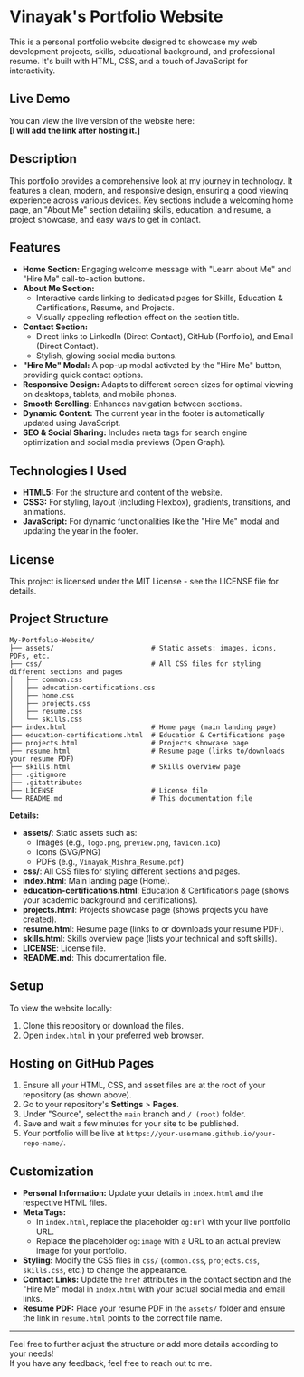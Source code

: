 # Vinayak's Portfolio Website

This is a personal portfolio website designed to showcase my web development projects, skills, educational background, and professional resume. It's built with HTML, CSS, and a touch of JavaScript for interactivity.

## Live Demo

You can view the live version of the website here:  
**[I will add the link after hosting it.]**

## Description

This portfolio provides a comprehensive look at my journey in technology. It features a clean, modern, and responsive design, ensuring a good viewing experience across various devices. Key sections include a welcoming home page, an "About Me" section detailing skills, education, and resume, a project showcase, and easy ways to get in contact.

## Features

* **Home Section:** Engaging welcome message with "Learn about Me" and "Hire Me" call-to-action buttons.
* **About Me Section:**
    * Interactive cards linking to dedicated pages for Skills, Education & Certifications, Resume, and Projects.
    * Visually appealing reflection effect on the section title.
* **Contact Section:**
    * Direct links to LinkedIn (Direct Contact), GitHub (Portfolio), and Email (Direct Contact).
    * Stylish, glowing social media buttons.
* **"Hire Me" Modal:** A pop-up modal activated by the "Hire Me" button, providing quick contact options.
* **Responsive Design:** Adapts to different screen sizes for optimal viewing on desktops, tablets, and mobile phones.
* **Smooth Scrolling:** Enhances navigation between sections.
* **Dynamic Content:** The current year in the footer is automatically updated using JavaScript.
* **SEO & Social Sharing:** Includes meta tags for search engine optimization and social media previews (Open Graph).

## Technologies I Used

* **HTML5:** For the structure and content of the website.
* **CSS3:** For styling, layout (including Flexbox), gradients, transitions, and animations.
* **JavaScript:** For dynamic functionalities like the "Hire Me" modal and updating the year in the footer.

## License

This project is licensed under the MIT License - see the LICENSE file for details.

## Project Structure

```
My-Portfolio-Website/
├── assets/                        # Static assets: images, icons, PDFs, etc.
├── css/                           # All CSS files for styling different sections and pages
│   ├── common.css
│   ├── education-certifications.css
│   ├── home.css
│   ├── projects.css
│   ├── resume.css
│   └── skills.css
├── index.html                     # Home page (main landing page)
├── education-certifications.html  # Education & Certifications page
├── projects.html                  # Projects showcase page
├── resume.html                    # Resume page (links to/downloads your resume PDF)
├── skills.html                    # Skills overview page
├── .gitignore
├── .gitattributes
├── LICENSE                        # License file
└── README.md                      # This documentation file
```

**Details:**

- **assets/**: Static assets such as:
    - Images (e.g., `logo.png`, `preview.png`, `favicon.ico`)
    - Icons (SVG/PNG)
    - PDFs (e.g., `Vinayak_Mishra_Resume.pdf`)
- **css/**: All CSS files for styling different sections and pages.
- **index.html**: Main landing page (Home).
- **education-certifications.html**: Education & Certifications page (shows your academic background and certifications).
- **projects.html**: Projects showcase page (shows projects you have created).
- **resume.html**: Resume page (links to or downloads your resume PDF).
- **skills.html**: Skills overview page (lists your technical and soft skills).
- **LICENSE**: License file.
- **README.md**: This documentation file.

## Setup

To view the website locally:

1. Clone this repository or download the files.
2. Open `index.html` in your preferred web browser.

## Hosting on GitHub Pages

1. Ensure all your HTML, CSS, and asset files are at the root of your repository (as shown above).
2. Go to your repository's **Settings** > **Pages**.
3. Under "Source", select the `main` branch and `/ (root)` folder.
4. Save and wait a few minutes for your site to be published.
5. Your portfolio will be live at `https://your-username.github.io/your-repo-name/`.

## Customization

* **Personal Information:** Update your details in `index.html` and the respective HTML files.
* **Meta Tags:**
    * In `index.html`, replace the placeholder `og:url` with your live portfolio URL.
    * Replace the placeholder `og:image` with a URL to an actual preview image for your portfolio.
* **Styling:** Modify the CSS files in `css/` (`common.css`, `projects.css`, `skills.css`, etc.) to change the appearance.
* **Contact Links:** Update the `href` attributes in the contact section and the "Hire Me" modal in `index.html` with your actual social media and email links.
* **Resume PDF:** Place your resume PDF in the `assets/` folder and ensure the link in `resume.html` points to the correct file name.

---

Feel free to further adjust the structure or add more details according to your needs!  
If you have any feedback, feel free to reach out to me.